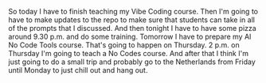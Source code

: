 So today I have to finish teaching my Vibe Coding course. Then I'm going to have to make updates to the repo to make sure that students can take in all of the prompts that I discussed. And then tonight I have to have some pizza around 9.30 p.m. and do some training. Tomorrow I have to prepare my AI No Code Tools course. That's going to happen on Thursday. 2 p.m. on Thursday I'm going to teach a No Codes course. And after that I think I'm just going to do a small trip and probably go to the Netherlands from Friday until Monday to just chill out and hang out.